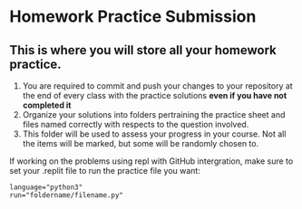 # Homework Practice Submission

## This is where you will store all your homework practice.

1. You are required to commit and push your changes to your repository at the end of every class with the practice solutions **even if you have not completed it**
2. Organize your solutions into folders pertraining the practice sheet and files named correctly with respects to the question involved.
3. This folder will be used to assess your progress in your course. Not all the items will be marked, but some will be randomly chosen to.

If working on the problems using repl with GitHub intergration, make sure to set your .replit file to run the practice file you want:

```
language="python3"
run="foldername/filename.py"
```
